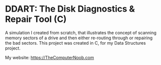 # DDART: The Disk Diagnostics & Repair Tool (C)

A simulation I created from scratch, that illustrates the concept of scanning memory sectors of a drive and then either re-routing through or repairing the bad sectors. This project was created in C, for my Data Structures project. 

My website: https://TheComputerNoob.com
